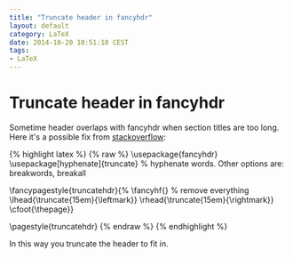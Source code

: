 ```yaml
---
title: "Truncate header in fancyhdr"
layout: default
category: LaTeX
date: 2014-10-20 10:51:10 CEST
tags:
- LaTeX
---
```


# Truncate header in fancyhdr

Sometime header overlaps with fancyhdr when section titles are too long.
Here it's a possible fix from [stackoverflow](http://tex.stackexchange.com/questions/41277/how-to-cut-a-section-title-in-the-header):

{% highlight latex %}
{% raw %}
\usepackage{fancyhdr}
\usepackage[hyphenate]{truncate} % hyphenate words. Other options are: breakwords, breakall

\fancypagestyle{truncatehdr}{%
\fancyhf{} % remove everything
\lhead{\truncate{15em}{\leftmark}}
\rhead{\truncate{15em}{\rightmark}}
\cfoot{\thepage}}

\pagestyle{truncatehdr}
{% endraw %}
{% endhighlight %}

In this way you truncate the header to fit in.
